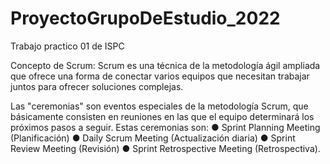 # ProyectoGrupoDeEstudio_2022
Trabajo practico 01 de ISPC

Concepto de Scrum:
  Scrum es una técnica de la metodología ágil ampliada que ofrece una forma de conectar varios equipos que necesitan trabajar juntos para ofrecer soluciones complejas.










Las "ceremonias" son eventos especiales de la metodología Scrum, que básicamente consisten en reuniones en las que el equipo determinará los próximos pasos a seguir. Estas ceremonias son: 
● Sprint Planning Meeting (Planificación) 
● Daily Scrum Meeting (Actualización diaria) 
● Sprint Review Meeting (Revisión) 
● Sprint Retrospective Meeting (Retrospectiva).
